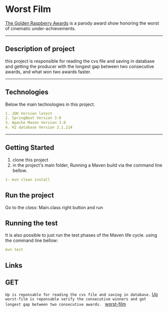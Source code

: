 # Worst Film
[The Golden Raspberry Awards](https://en.wikipedia.org/wiki/Golden_Raspberry_Awards) is a parody award show honoring the worst of cinematic under-achievements.

---

## Description of project

this project is responsible for reading the cvs file and saving in database and getting the producer with the longest gap between two consecutive awards, and what
won two awards faster.

---

## Technologies
Below the main technologies in this project.
```yaml
1. JDK Version latest
2. SpringBoot Version 3.0
3. Apache Maven Version 3.8
4. H2 database Version 2.1.214

```

---

## Getting Started

1. clone this project 
2. in the project's main folder, Running a Maven build via the command line bellow.

```yaml
1- mvn clean install
```

## Run the project
Go to the *class*: Main.class right button and run

##  Running the test
It is also possible to just run the test phases of the Maven life cycle.
using the command line bellow:
```yaml
mvn test
```

## Links
## GET
`Up is reponsable for reading the cvs file and saving in database.` [Up](http:localhost:8080/up) <br/>
`worst-film is reponsable verify the consecutive winners and get longest gap between two consecutive awards. ` [worst-film](http:localhost:8080/worst-film) <br/>
